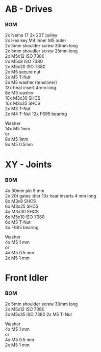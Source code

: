 # AB - Drives

### BOM
2x  Nema 17 
2x  20T pulley  
2x  Hex key M4 inner M5 outer   
2x  5mm shoulder screw 30mm long    
2x  5mm shoudler screw 25mm long    
2x  M5x12 ISO 7380  
2x  M5x8 ISO 7380   
2x  M5x20 ISO 7380  
2x  M5 secure nut   
2x  M5 T-Nut  
2x  M5 washer (tensioner)   
12x heat insert 4mm long    
8x  M3 washer   
10x M3x30 SHCS  
10x M3x35 SHCS  
2x  M3 T-Nut    
2x  M4 T-Nut
12x F695 bearing    

Washer  
14x M5 1mm  
or  
8x M5 1mm   
8x M5 0.5mm 

  


# XY - Joints

### BOM

4x  30mm pin 5 mm   
2x  20t gates idler 
10x heat inserts 4 mm long  
8x  M3x8 SHCS   
6x  M3x25 SHCS  
4x  M3x30 SHCS  
6x  M5x10 ISO 7380  
6x  M5 T-Nut    
4x  F695 bearing    

Washer  
4x  M5  1 mm    
or  
4x  M5  0.5 mm  
2x  M5  1 mm    


# Front Idler

### BOM


2x  5mm shoulder screw 30mm long  
2x  M5x12 ISO 7380  
2x  M5x35   ISO 7380
2x  M5 T-Nut

Washer  
4x  M5  1 mm    
or  
4x  M5  0.5 mm  
2x  M5  1 mm  